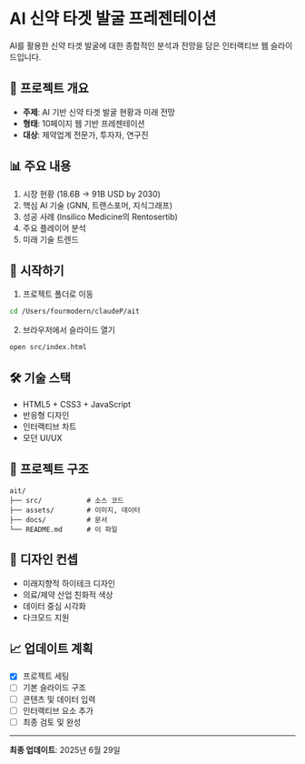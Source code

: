 # AI 신약 타겟 발굴 프레젠테이션

AI를 활용한 신약 타겟 발굴에 대한 종합적인 분석과 전망을 담은 인터랙티브 웹 슬라이드입니다.

## 🎯 프로젝트 개요
- **주제**: AI 기반 신약 타겟 발굴 현황과 미래 전망
- **형태**: 10페이지 웹 기반 프레젠테이션
- **대상**: 제약업계 전문가, 투자자, 연구진

## 📊 주요 내용
1. 시장 현황 (18.6B → 91B USD by 2030)
2. 핵심 AI 기술 (GNN, 트랜스포머, 지식그래프)
3. 성공 사례 (Insilico Medicine의 Rentosertib)
4. 주요 플레이어 분석
5. 미래 기술 트렌드

## 🚀 시작하기
1. 프로젝트 폴더로 이동
```bash
cd /Users/fourmodern/claudeP/ait
```

2. 브라우저에서 슬라이드 열기
```bash
open src/index.html
```

## 🛠 기술 스택
- HTML5 + CSS3 + JavaScript
- 반응형 디자인
- 인터랙티브 차트
- 모던 UI/UX

## 📁 프로젝트 구조
```
ait/
├── src/           # 소스 코드
├── assets/        # 이미지, 데이터
├── docs/          # 문서
└── README.md      # 이 파일
```

## 🎨 디자인 컨셉
- 미래지향적 하이테크 디자인
- 의료/제약 산업 친화적 색상
- 데이터 중심 시각화
- 다크모드 지원

## 📈 업데이트 계획
- [x] 프로젝트 세팅
- [ ] 기본 슬라이드 구조
- [ ] 콘텐츠 및 데이터 입력
- [ ] 인터랙티브 요소 추가
- [ ] 최종 검토 및 완성

---
**최종 업데이트**: 2025년 6월 29일
